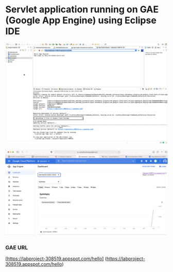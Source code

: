 # Servlet application running on GAE (Google App Engine) using Eclipse IDE

![app running screenshot](GAE_app_running.png)

![GAE dashboard](Google_dashboard.png)

### GAE URL
[https://labproject-308519.appspot.com/hello] (https://labproject-308519.appspot.com/hello)
